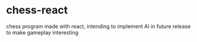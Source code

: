 # chess-react
chess program made with react, intending to implement AI in future release to make gameplay interesting

